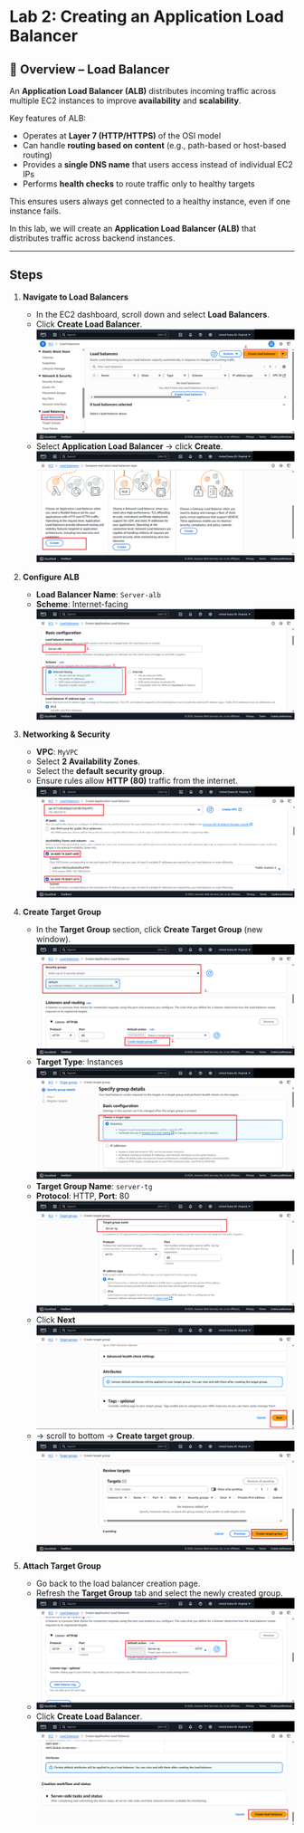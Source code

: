 # Lab 2: Creating an Application Load Balancer

## 📝 Overview – Load Balancer

An **Application Load Balancer (ALB)** distributes incoming traffic across multiple EC2 instances to improve **availability** and **scalability**.  

Key features of ALB:
- Operates at **Layer 7 (HTTP/HTTPS)** of the OSI model  
- Can handle **routing based on content** (e.g., path-based or host-based routing)  
- Provides a **single DNS name** that users access instead of individual EC2 IPs  
- Performs **health checks** to route traffic only to healthy targets  

This ensures users always get connected to a healthy instance, even if one instance fails.


In this lab, we will create an **Application Load Balancer (ALB)** that distributes traffic across backend instances.

---

## Steps

1. **Navigate to Load Balancers**
   - In the EC2 dashboard, scroll down and select **Load Balancers**.
   - Click **Create Load Balancer**.
     ![](./media/lb-step1.png)
   - Select **Application Load Balancer** → click **Create**.  
   ![](./media/lb-step2.png)

2. **Configure ALB**
   - **Load Balancer Name**: `Server-alb`
   - **Scheme**: Internet-facing  
   ![](./media/lb-step3.png)

3. **Networking & Security**
   - **VPC**: `MyVPC`
   - Select **2 Availability Zones**.
   - Select the **default security group**.
   - Ensure rules allow **HTTP (80)** traffic from the internet.  
   ![](./media/lb-step4.png)

4. **Create Target Group**
   - In the **Target Group** section, click **Create Target Group** (new window).
     ![](./media/lb-step5.png)
   - **Target Type**: Instances
     ![](./media/lb-step6.png)
   - **Target Group Name**: `server-tg`  
   - **Protocol**: HTTP, **Port**: 80
     ![](./media/lb-step7.png)
   - Click **Next**
   ![](./media/lb-step8.png)
   - → scroll to bottom → **Create target group**.  
   ![](./media/lb-step9.png)

5. **Attach Target Group**
   - Go back to the load balancer creation page.
   - Refresh the **Target Group** tab and select the newly created group.
   - ![](./media/lb-step10.png)
   - Click **Create Load Balancer**.
     ![](./media/lb-step11.png)
   
